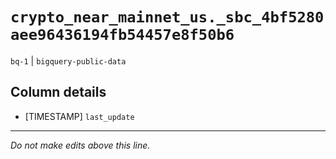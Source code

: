 # `crypto_near_mainnet_us._sbc_4bf5280aee96436194fb54457e8f50b6`
`bq-1` | `bigquery-public-data`

## Column details
* [TIMESTAMP] `last_update`

-------------------------------------------------------------------------------
*Do not make edits above this line.*
